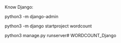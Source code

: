 Know Django:

python3 -m django-admin

python3 -m django startproject wordcount

python3 manage.py runserver# WORDCOUNT_Django

